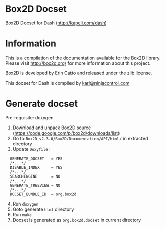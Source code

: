Box2D Docset
==============

Box2D Docset for Dash (http://kapeli.com/dash)

# Information

This is a compilation of the documentation available for the Box2D library. Please visit http://box2d.org/
for more information about this project.

Box2D is developed by Erin Catto and released under the zlib license.


This docset for Dash is compiled by <karl@ninjacontrol.com>

# Generate docset

Pre-requisite: doxygen

1. Download and unpack Box2D source (https://code.google.com/p/box2d/downloads/list)
2. Go to ``Box2D_v2.3.0/Box2D/Documentation/API/html/`` in extracted directory
3. Update ``Doxyfile`` :

```
  GENERATE_DOCSET   = YES
  /*...*/
  DISABLE_INDEX     = YES
  /*...*/
  SEARCHENGINE      = NO
  /*...*/
  GENERATE_TREEVIEW = NO
  /*...*/
  DOCSET_BUNDLE_ID  = org.box2d
```
4. Run ``doxygen``
5. Goto generate ``html`` directory
6. Run ``make``
7. Docset is generated as ``org.box2d.docset`` in current directory
